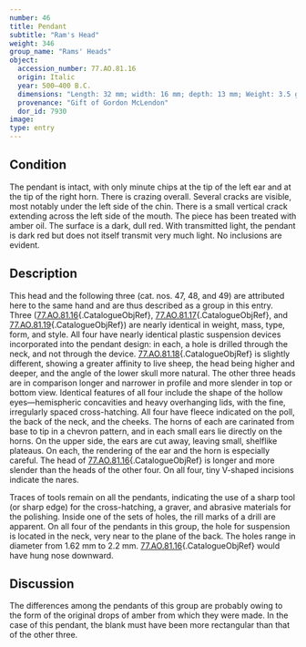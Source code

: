 ```yaml
---
number: 46
title: Pendant
subtitle: "Ram's Head"
weight: 346
group_name: "Rams' Heads"
object:
  accession_number: 77.AO.81.16
  origin: Italic
  year: 500–400 B.C.
  dimensions: "Length: 32 mm; width: 16 mm; depth: 13 mm; Weight: 3.5 g"
  provenance: "Gift of Gordon McLendon"
  dor_id: 7930
image:
type: entry
---
```


## Condition

The pendant is intact, with only minute chips at the tip of the left ear and at the tip of the right horn. There is crazing overall. Several cracks are visible, most notably under the left side of the chin. There is a small vertical crack extending across the left side of the mouth. The piece has been treated with amber oil. The surface is a dark, dull red. With transmitted light, the pendant is dark red but does not itself transmit very much light. No inclusions are evident.

## Description

This head and the following three (cat. nos. 47, 48, and 49) are attributed here to the same hand and are thus described as a group in this entry. Three ([77.AO.81.16](#cat-77.AO.81.16){.CatalogueObjRef}, [77.AO.81.17](#cat-77.AO.81.17){.CatalogueObjRef}, and [77.AO.81.19](#cat-77.AO.81.19){.CatalogueObjRef}) are nearly identical in weight, mass, type, form, and style. All four have nearly identical plastic suspension devices incorporated into the pendant design: in each, a hole is drilled through the neck, and not through the device. [77.AO.81.18](#cat-77.AO.81.18){.CatalogueObjRef} is slightly different, showing a greater affinity to live sheep, the head being higher and deeper, and the angle of the lower skull more natural. The other three heads are in comparison longer and narrower in profile and more slender in top or bottom view. Identical features of all four include the shape of the hollow eyes—hemispheric concavities and heavy overhanging lids, with the fine, irregularly spaced cross-hatching. All four have fleece indicated on the poll, the back of the neck, and the cheeks. The horns of each are carinated from base to tip in a chevron pattern, and in each small ears lie directly on the horns. On the upper side, the ears are cut away, leaving small, shelflike plateaus. On each, the rendering of the ear and the horn is especially careful. The head of [77.AO.81.16](#cat-77.AO.81.16){.CatalogueObjRef} is longer and more slender than the heads of the other four. On all four, tiny V-shaped incisions indicate the nares.

Traces of tools remain on all the pendants, indicating the use of a sharp tool (or sharp edge) for the cross-hatching, a graver, and abrasive materials for the polishing. Inside one of the sets of holes, the rill marks of a drill are apparent. On all four of the pendants in this group, the hole for suspension is located in the neck, very near to the plane of the back. The holes range in diameter from 1.62 mm to 2.2 mm. [77.AO.81.16](#cat-77.AO.81.16){.CatalogueObjRef} would have hung nose downward.

## Discussion

The differences among the pendants of this group are probably owing to the form of the original drops of amber from which they were made. In the case of this pendant, the blank must have been more rectangular than that of the other three.
